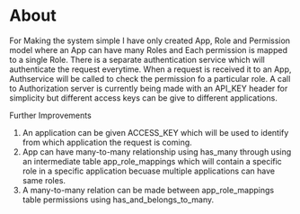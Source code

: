 # About

For Making the system simple I have only created App, Role and Permission model where an App can have many Roles and Each permission 
is mapped to a single Role. There is a separate authentication service which will authenticate the request everytime. When a request
is received it to an App, Authservice will be called to check the permission fo a particular role. A call to Authorization server
is currently being made with an API_KEY header for simplicity but different access keys can be give to different applications.

Further Improvements
1) An application can be given ACCESS_KEY which will be used to identify from which application the request is coming.
2) App can have many-to-many relationship using has_many through using an intermediate table app_role_mappings which will
   contain a specific role in a specific application becuase multiple applications can have same roles.
3) A many-to-many relation can be made between app_role_mappings table permissions using has_and_belongs_to_many.
